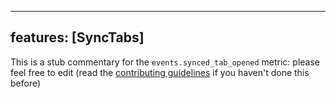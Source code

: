 
---
features: [SyncTabs]
---

This is a stub commentary for the `events.synced_tab_opened` metric: please feel free to edit (read the
[contributing guidelines](https://github.com/mozilla/glean-annotations/blob/main/CONTRIBUTING.md)
if you haven't done this before)
